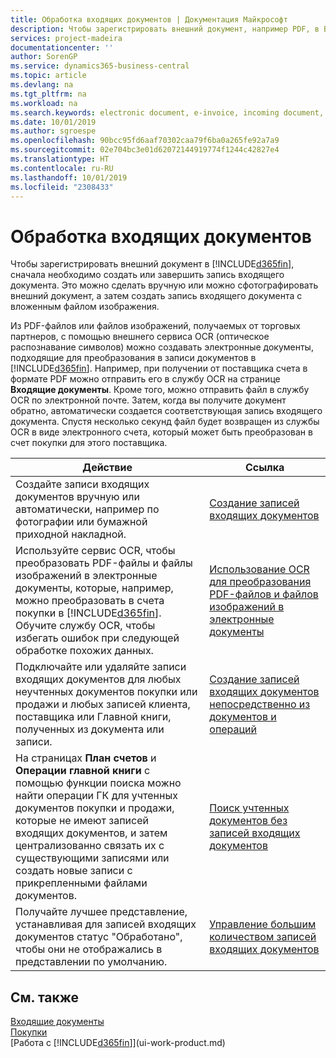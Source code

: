 ```yaml
---
title: Обработка входящих документов | Документация Майкрософт
description: Чтобы зарегистрировать внешний документ, например PDF, в Business Central, сначала необходимо создать или завершить запись входящего документа.
services: project-madeira
documentationcenter: ''
author: SorenGP
ms.service: dynamics365-business-central
ms.topic: article
ms.devlang: na
ms.tgt_pltfrm: na
ms.workload: na
ms.search.keywords: electronic document, e-invoice, incoming document, OCR, ecommerce, document exchange, import invoice
ms.date: 10/01/2019
ms.author: sgroespe
ms.openlocfilehash: 90bcc95fd6aaf70302caa79f6ba0a265fe92a7a9
ms.sourcegitcommit: 02e704bc3e01d62072144919774f1244c42827e4
ms.translationtype: HT
ms.contentlocale: ru-RU
ms.lasthandoff: 10/01/2019
ms.locfileid: "2308433"
---
```

# <a name="processing-incoming-documents"></a>Обработка входящих документов
Чтобы зарегистрировать внешний документ в [!INCLUDE[d365fin](includes/d365fin_md.md)], сначала необходимо создать или завершить запись входящего документа. Это можно сделать вручную или можно сфотографировать внешний документ, а затем создать запись входящего документа с вложенным файлом изображения.

Из PDF-файлов или файлов изображений, получаемых от торговых партнеров, с помощью внешнего сервиса OCR (оптическое распознавание символов) можно создавать электронные документы, подходящие для преобразования в записи документов в [!INCLUDE[d365fin](includes/d365fin_md.md)]. Например, при получении от поставщика счета в формате PDF можно отправить его в службу OCR на странице **Входящие документы**. Кроме того, можно отправить файл в службу OCR по электронной почте. Затем, когда вы получите документ обратно, автоматически создается соответствующая запись входящего документа. Спустя несколько секунд файл будет возвращен из службы OCR в виде электронного счета, который может быть преобразован в счет покупки для этого поставщика.

| Действие | Ссылка |
| --- | --- |
| Создайте записи входящих документов вручную или автоматически, например по фотографии или бумажной приходной накладной. |[Создание записей входящих документов](across-how-create-income-document-records.md) |
| Используйте сервис OCR, чтобы преобразовать PDF-файлы и файлы изображений в электронные документы, которые, например, можно преобразовать в счета покупки в [!INCLUDE[d365fin](includes/d365fin_md.md)]. Обучите службу OCR, чтобы избегать ошибок при следующей обработке похожих данных. |[Использование OCR для преобразования PDF-файлов и файлов изображений в электронные документы](across-how-use-ocr-pdf-images-files.md) |
| Подключайте или удаляйте записи входящих документов для любых неучтенных документов покупки или продажи и любых записей клиента, поставщика или Главной книги, полученных из документа или записи. |[Создание записей входящих документов непосредственно из документов и операций](across-how-connect-disconnect-income-document-records.md) |
| На страницах **План счетов** и **Операции главной книги** с помощью функции поиска можно найти операции ГК для учтенных документов покупки и продажи, которые не имеют записей входящих документов, и затем централизованно связать их с существующими записями или создать новые записи с прикрепленными файлами документов. |[Поиск учтенных документов без записей входящих документов](across-how-find-posted-documents-without-income-document-records.md) |
| Получайте лучшее представление, устанавливая для записей входящих документов статус "Обработано", чтобы они не отображались в представлении по умолчанию. |[Управление большим количеством записей входящих документов](across-how-manage-many-income-document-records.md) |

## <a name="see-also"></a>См. также
[Входящие документы](across-income-documents.md)  
[Покупки](purchasing-manage-purchasing.md)  
[Работа с [!INCLUDE[d365fin](includes/d365fin_md.md)]](ui-work-product.md)
